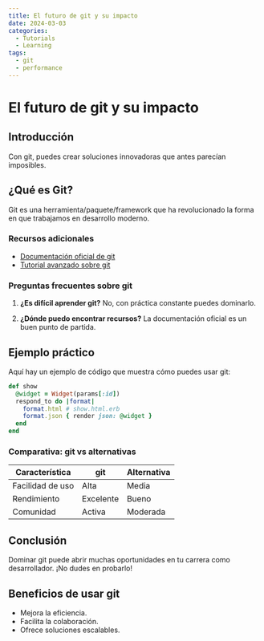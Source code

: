 ```yaml
---
title: El futuro de git y su impacto
date: 2024-03-03
categories: 
  - Tutorials
  - Learning
tags:
  - git
  - performance
---
```


# El futuro de git y su impacto

## Introducción

Con git, puedes crear soluciones innovadoras que antes parecían imposibles.

## ¿Qué es Git?

Git es una herramienta/paquete/framework que ha revolucionado la forma en que trabajamos en desarrollo moderno.

### Recursos adicionales

- [Documentación oficial de git](https://example.com)
- [Tutorial avanzado sobre git](https://example.com/tutorial)

### Preguntas frecuentes sobre git

1. **¿Es difícil aprender git?**
   No, con práctica constante puedes dominarlo.

2. **¿Dónde puedo encontrar recursos?**
   La documentación oficial es un buen punto de partida.

## Ejemplo práctico

Aquí hay un ejemplo de código que muestra cómo puedes usar git:

```ruby
def show
  @widget = Widget(params[:id])
  respond_to do |format|
    format.html # show.html.erb
    format.json { render json: @widget }
  end
end
```

### Comparativa: git vs alternativas

| Característica | git | Alternativa |
|---------------|-------------|------------|
| Facilidad de uso | Alta | Media |
| Rendimiento | Excelente | Bueno |
| Comunidad | Activa | Moderada |

## Conclusión

Dominar git puede abrir muchas oportunidades en tu carrera como desarrollador. ¡No dudes en probarlo!

## Beneficios de usar git

- Mejora la eficiencia.
- Facilita la colaboración.
- Ofrece soluciones escalables.